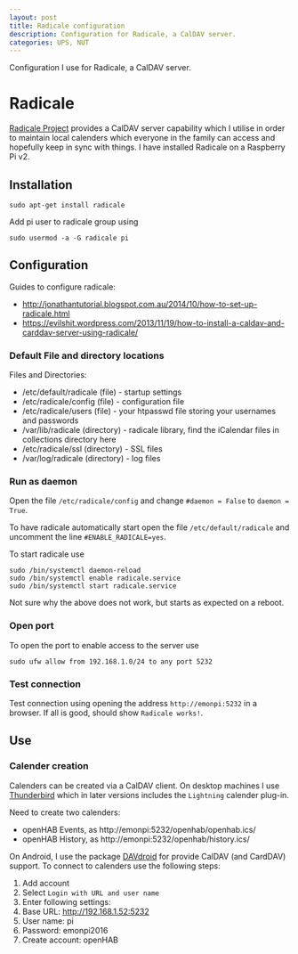 ```yaml
---
layout: post
title: Radicale configuration
description: Configuration for Radicale, a CalDAV server.
categories: UPS, NUT
---
```


Configuration I use for Radicale, a CalDAV server.

# Radicale

[Radicale Project](http://radicale.org/) provides a CalDAV server capability which I utilise in order to maintain local calenders which everyone in the family can access and hopefully keep in sync with things. I have installed Radicale on a Raspberry Pi v2.

## Installation

```
sudo apt-get install radicale
```

Add pi user to radicale group using

```
sudo usermod -a -G radicale pi
```

## Configuration

Guides to configure radicale:

* http://jonathantutorial.blogspot.com.au/2014/10/how-to-set-up-radicale.html
* https://evilshit.wordpress.com/2013/11/19/how-to-install-a-caldav-and-carddav-server-using-radicale/

### Default File and directory locations

Files and Directories:
* /etc/default/radicale (file) - startup settings
* /etc/radicale/config (file) - configuration file
* /etc/radicale/users (file) - your htpasswd file storing your usernames and passwords
* /var/lib/radicale (directory) - radicale library, find the iCalendar files in collections directory here
* /etc/radicale/ssl (directory) - SSL files
* /var/log/radicale (directory) - log files

### Run as daemon

Open the file `/etc/radicale/config` and change `#daemon = False` to `daemon = True`.

To have radicale automatically start open the file `/etc/default/radicale` and uncomment the line `#ENABLE_RADICALE=yes`.

To start radicale use

```
sudo /bin/systemctl daemon-reload
sudo /bin/systemctl enable radicale.service
sudo /bin/systemctl start radicale.service
```

Not sure why the above does not work, but starts as expected on a reboot.

### Open port

To open the port to enable access to the server use

```
sudo ufw allow from 192.168.1.0/24 to any port 5232
```

### Test connection

Test connection using opening the address `http://emonpi:5232` in a browser. If all is good, should show `Radicale works!`.

## Use

### Calender creation

Calenders can be created via a CalDAV client. On desktop machines I use [Thunderbird](https://www.mozilla.org/en-US/thunderbird/) which in later versions includes the `Lightning` calender plug-in.

Need to create two calenders:
* openHAB Events, as http://emonpi:5232/openhab/openhab.ics/
* openHAB History, as http://emonpi:5232/openhab/history.ics/

On Android, I use the package [DAVdroid](https://davdroid.bitfire.at/) for provide CalDAV (and CardDAV) support. To connect to calenders use the following steps:

1. Add account
2. Select `Login with URL and user name`
3. Enter following settings:
  4. Base URL: http://192.168.1.52:5232
  5. User name: pi
  6. Password: emonpi2016
  7. Create account: openHAB
